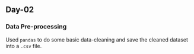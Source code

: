 ## Day-02

### Data Pre-processing

Used `pandas` to do some basic data-cleaning and save the cleaned dataset into a `.csv` file.
